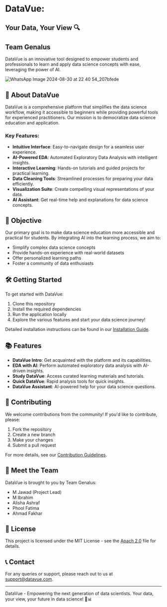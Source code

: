 
# DataVue: 
## **Your Data, Your View 🔍**

## Team Genalus

DataVue is an innovative tool designed to empower students and professionals to learn and apply data science concepts with ease, leveraging the power of AI.

![WhatsApp Image 2024-08-30 at 22 40 54_207bfede](https://github.com/user-attachments/assets/fa8e6520-ad65-4032-b9a4-e20400a5803c)


## 🚀 About DataVue

DataVue is a comprehensive platform that simplifies the data science workflow, making it accessible to beginners while providing powerful tools for experienced practitioners. Our mission is to democratize data science education and application.

### Key Features:

- **Intuitive Interface**: Easy-to-navigate design for a seamless user experience.
- **AI-Powered EDA**: Automated Exploratory Data Analysis with intelligent insights.
- **Interactive Learning**: Hands-on tutorials and guided projects for practical learning.
- **Data Cleaning Tools**: Streamlined processes for preparing your data efficiently.
- **Visualization Suite**: Create compelling visual representations of your data.
- **AI Assistant**: Get real-time help and explanations for data science concepts.

## 🎯 Objective

Our primary goal is to make data science education more accessible and practical for students. By integrating AI into the learning process, we aim to:

- Simplify complex data science concepts
- Provide hands-on experience with real-world datasets
- Offer personalized learning paths
- Foster a community of data enthusiasts

## 🛠️ Getting Started

To get started with DataVue:

1. Clone this repository
2. Install the required dependencies
3. Run the application locally
4. Explore the various features and start your data science journey!

Detailed installation instructions can be found in our [Installation Guide](docs/installation.md).

## 📚 Features

- **DataVue Intro**: Get acquainted with the platform and its capabilities.
- **EDA with AI**: Perform automated exploratory data analysis with AI-driven insights.
- **Study DataVue**: Access curated learning materials and tutorials.
- **Quick DataVue**: Rapid analysis tools for quick insights.
- **DataVue Assistant**: AI-powered help for your data science questions.

## 🤝 Contributing

We welcome contributions from the community! If you'd like to contribute, please:

1. Fork the repository
2. Create a new branch
3. Make your changes
4. Submit a pull request

For more details, see our [Contribution Guidelines](CONTRIBUTING.md).

## 👥 Meet the Team

DataVue is brought to you by Team Genalus:

- M Jawad (Project Lead)
- M Ibrahim
- Alisha Ashraf
- Phool Fatima
- Ahmad Fakhar

## 📄 License

This project is licensed under the MIT License - see the [Apach 2.0](LICENSE) file for details.

## 📞 Contact

For any queries or support, please reach out to us at [support@datavue.com](oppoibrahim23@gmail.com).

---

DataVue - Empowering the next generation of data scientists. Your data, your view, your future in data science! 🚀📊
